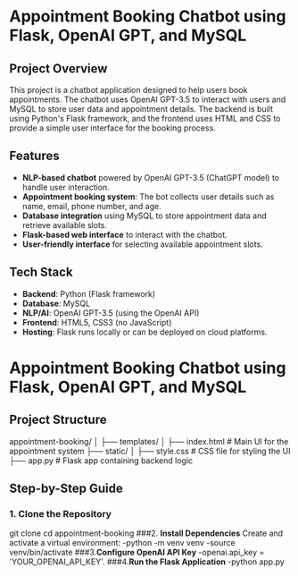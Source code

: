 # **Appointment Booking Chatbot using Flask, OpenAI GPT, and MySQL**

## **Project Overview**
This project is a chatbot application designed to help users book appointments. The chatbot uses OpenAI GPT-3.5 to interact with users and MySQL to store user data and appointment details. The backend is built using Python's Flask framework, and the frontend uses HTML and CSS to provide a simple user interface for the booking process.

## **Features**
- **NLP-based chatbot** powered by OpenAI GPT-3.5 (ChatGPT model) to handle user interaction.
- **Appointment booking system**: The bot collects user details such as name, email, phone number, and age.
- **Database integration** using MySQL to store appointment data and retrieve available slots.
- **Flask-based web interface** to interact with the chatbot.
- **User-friendly interface** for selecting available appointment slots.

## **Tech Stack**
- **Backend**: Python (Flask framework)
- **Database**: MySQL
- **NLP/AI**: OpenAI GPT-3.5 (using the OpenAI API)
- **Frontend**: HTML5, CSS3 (no JavaScript)
- **Hosting**: Flask runs locally or can be deployed on cloud platforms.
# **Appointment Booking Chatbot using Flask, OpenAI GPT, and MySQL**

## **Project Structure**
appointment-booking/ │ ├── templates/ │ ├── index.html # Main UI for the appointment system ├── static/ │ ├── style.css # CSS file for styling the UI ├── app.py # Flask app containing backend logic 
## **Step-by-Step Guide**

### 1. **Clone the Repository**
git clone <repository-url>
cd appointment-booking
###2. **Install Dependencies**
Create and activate a virtual environment:
-python -m venv venv
-source venv/bin/activate 
###3.**Configure OpenAI API Key**
    -openai.api_key = 'YOUR_OPENAI_API_KEY'.
###4.**Run the Flask Application**
        -python app.py
